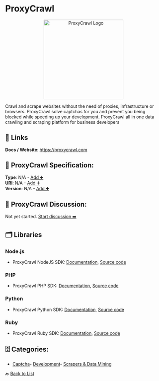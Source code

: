 # ProxyCrawl
<p align="center">
    <img width="256" src="https://raw.githubusercontent.com/apis-list/apis-list/main/apis/proxycrawl/logo_256x256.png" alt="ProxyCrawl Logo"/>
</p>
Crawl and scrape websites without the need of proxies, infrastructure or browsers. ProxyCrawl solve captchas for you and prevent you being blocked while speeding up your development. ProxyCrawl all in one data crawling and scraping platform for business developers

##  🔗 Links
**Docs / Website**: https://proxycrawl.com

## 🧬 ProxyCrawl Specification:
**Type**: N/A - [Add ➕](https://github.com/apis-list/apis-list/edit/main/apis/proxycrawl/proxycrawl.yaml)  
**URI**: N/A - [Add ➕](https://github.com/apis-list/apis-list/edit/main/apis/proxycrawl/proxycrawl.yaml)  
**Version**: N/A - [Add ➕](https://github.com/apis-list/apis-list/edit/main/apis/proxycrawl/proxycrawl.yaml)

## 💬 ProxyCrawl Discussion:
Not yet started. [Start discussion ➡️](https://github.com/apis-list/apis-list/discussions/new)

## 🗂️ Libraries
### Node.js
- ProxyCrawl NodeJS SDK: [Documentation](https://www.npmjs.com/package/proxycrawl), [Source code](https://github.com/proxycrawl/proxycrawl-node)
### PHP
- ProxyCrawl PHP SDK: [Documentation](https://github.com/proxycrawl/proxycrawl-php), [Source code](https://packagist.org/packages/proxycrawl/proxycrawl)
### Python
- ProxyCrawl Python SDK: [Documentation](https://github.com/proxycrawl/proxycrawl-python), [Source code](https://pypi.org/project/proxycrawl/)
### Ruby
- ProxyCrawl Ruby SDK: [Documentation](https://rubygems.org/gems/proxycrawl), [Source code](https://github.com/proxycrawl/proxycrawl-ruby/)


## 🗄️ Categories:
- [Captcha](https://github.com/apis-list/apis-list#captcha-)- [Development](https://github.com/apis-list/apis-list#development-)- [Scrapers & Data Mining](https://github.com/apis-list/apis-list#scrapers--data-mining-)

🔙  [Back to List](https://github.com/apis-list/apis-list)
